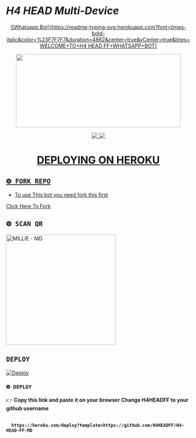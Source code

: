 
# *H4 HEAD Multi-Device*
<div align="center">
  
  [![Whatsapp Bot](https://readme-typing-svg.herokuapp.com?font=times-bold-italic&color=%23F7F7F7&duration=4862&center=true&vCenter=true&lines=WELCOME+TO+H4 HEAD FF+WHATSAPP+BOT)](https://github.com/Lord-official/LoRD-MD)
</div>
<div align="center">
  <img border-radius: 15px src="https://i.imgur.com/GDmsUFf.jpeg" width="450" height="200"/>

<p align="center">
  <a href="http://instagram.com/h4_head_ff"><img src="https://img.shields.io/badge/Instagram-E4405F?style=for-the-badge&logo=instagram&logoColor=white"/> 
  <a href="https://wa.me/919544498843"><img src="https://img.shields.io/badge/WhatsApp-25D366?style=for-the-badge&logo=whatsapp&logoColor=white" />
</p>
<div align="center">

# DEPLOYING ON HEROKU
  <div align="left">
   
## `⨷ FORK REPO`

- To use This bot you need fork this first <br>

[Click Here To Fork](https://github.com/Lord-official/H4-HEAD-FF-MD/fork)

## `⨷ SCAN QR`

<a href="https://bit.ly/Millie-QR"><img title="MILLIE - MD" src="https://repl.it/badge/github/quiec/whatsasena" width="300"></a>

## `DEPLOY`

[![Deploy](https://www.herokucdn.com/deploy/button.svg)](https://heroku.com/deploy?template=https://github.com/H4HEADFF/H4-HEAD-FF-MD)


### `⨷ DEPLOY`
  
  

👉 <b>Copy this link and paste it on your browser Change H4HEADFF to your github username<b> <br><br>
```
  https://heroku.com/deploy?template=https://github.com/H4HEADFF/H4-HEAD-FF-MD
```
<br>

      
      
      
      

</div>


<div align="left">
  

